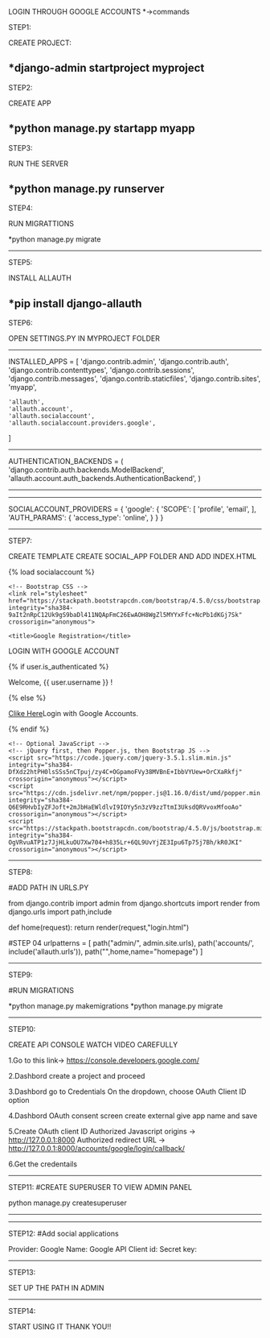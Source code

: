 LOGIN THROUGH GOOGLE ACCOUNTS
*->commands

STEP1:

CREATE PROJECT:

*django-admin startproject myproject
------------------------------------------------------------------
STEP2:

CREATE APP

*python manage.py startapp myapp
------------------------------------------------------------------
STEP3:

RUN THE SERVER

*python manage.py runserver
-------------------------------------------------------------------
STEP4:

RUN MIGRATTIONS

*python manage.py migrate

--------------------------------------------------------------------
STEP5:

INSTALL ALLAUTH

*pip install django-allauth
-------------------------------------------------------------------
STEP6:

 OPEN SETTINGS.PY IN MYPROJECT FOLDER
_______________
INSTALLED_APPS = [
    'django.contrib.admin',
    'django.contrib.auth',
    'django.contrib.contenttypes',
    'django.contrib.sessions',
    'django.contrib.messages',
    'django.contrib.staticfiles',
    'django.contrib.sites',   
    'myapp',   
 
    'allauth',   
    'allauth.account',  
    'allauth.socialaccount',
    'allauth.socialaccount.providers.google', 
]
________________________
AUTHENTICATION_BACKENDS = (
 'django.contrib.auth.backends.ModelBackend',
 'allauth.account.auth_backends.AuthenticationBackend',
 )
________________________



________________________

SOCIALACCOUNT_PROVIDERS = {
    'google': {
        'SCOPE': [
            'profile',
            'email',
        ],
        'AUTH_PARAMS': {
            'access_type': 'online',
        }
    }
}
________________________

STEP7:

CREATE TEMPLATE CREATE SOCIAL_APP FOLDER AND ADD INDEX.HTML

{% load socialaccount %}
<!doctype html>
<html lang="en">
  <head>
    <!-- Required meta tags -->
    <meta charset="utf-8">
    <meta name="viewport" content="width=device-width, initial-scale=1, shrink-to-fit=no">

    <!-- Bootstrap CSS -->
    <link rel="stylesheet" href="https://stackpath.bootstrapcdn.com/bootstrap/4.5.0/css/bootstrap.min.css" integrity="sha384-9aIt2nRpC12Uk9gS9baDl411NQApFmC26EwAOH8WgZl5MYYxFfc+NcPb1dKGj7Sk" crossorigin="anonymous">

    <title>Google Registration</title>
  </head>
  <body>
  <div class="alert alert-primary text-center" role="alert">
LOGIN WITH GOOGLE ACCOUNT
</div>
   
  {% if user.is_authenticated %}
  <p>Welcome, {{ user.username }} !</p>
 
  {% else %}
 <div class="alert alert-danger" role="alert">
   <a href="{% provider_login_url 'google' %}" class="alert-link">Clike Here</a>Login with Google Accounts.
</div>
 
  {% endif %}


    <!-- Optional JavaScript -->
    <!-- jQuery first, then Popper.js, then Bootstrap JS -->
    <script src="https://code.jquery.com/jquery-3.5.1.slim.min.js" integrity="sha384-DfXdz2htPH0lsSSs5nCTpuj/zy4C+OGpamoFVy38MVBnE+IbbVYUew+OrCXaRkfj" crossorigin="anonymous"></script>
    <script src="https://cdn.jsdelivr.net/npm/popper.js@1.16.0/dist/umd/popper.min.js" integrity="sha384-Q6E9RHvbIyZFJoft+2mJbHaEWldlvI9IOYy5n3zV9zzTtmI3UksdQRVvoxMfooAo" crossorigin="anonymous"></script>
    <script src="https://stackpath.bootstrapcdn.com/bootstrap/4.5.0/js/bootstrap.min.js" integrity="sha384-OgVRvuATP1z7JjHLkuOU7Xw704+h835Lr+6QL9UvYjZE3Ipu6Tp75j7Bh/kR0JKI" crossorigin="anonymous"></script>
  </body>
</html>


______________________
STEP8:

#ADD PATH IN URLS.PY

from django.contrib import admin
from django.shortcuts import render
from django.urls import path,include


def home(request):
    return render(request,"login.html")

#STEP 04
urlpatterns = [
    path("admin/", admin.site.urls),
    path('accounts/', include('allauth.urls')),
    path("",home,name="homepage")
]

_______________________

STEP9:

#RUN MIGRATIONS


*python manage.py makemigrations
*python manage.py migrate

_______________________
STEP10:

CREATE API CONSOLE WATCH VIDEO CAREFULLY

1.Go to this link-> https://console.developers.google.com/

2.Dashbord create a project and proceed

3.Dashbord go to Credentials  On the dropdown, choose OAuth Client ID option

4.Dashbord OAuth consent screen create external give app name and save

5.Create OAuth client ID 
Authorized Javascript origins -> http://127.0.0.1:8000
Authorized redirect URL -> http://127.0.0.1:8000/accounts/google/login/callback/

6.Get the credentails


_______________________
STEP11:
#CREATE SUPERUSER TO VIEW ADMIN PANEL

python manage.py createsuperuser

________________________



___________________

STEP12:
#Add social applications

Provider: Google
Name: Google API
Client id: 
Secret key: 

__________________
STEP13:

SET UP THE PATH IN ADMIN

__________________

STEP14:

START USING IT THANK YOU!!
